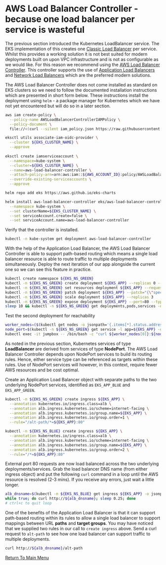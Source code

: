 # AWS Load Balancer Controller - because one load balancer per service is wasteful

The previous section introduced the Kubernetes LoadBalancer service.
The EKS implementation of this creates one [Classic Load Balancer](https://aws.amazon.com/elasticloadbalancing/classic-load-balancer/) per service.
Whilst this provides a working solution it is not best suited for modern deployments built on upon VPC infrastructure and is not as configurable as we would like.
For this reason we recommend using the [AWS Load Balancer Controller](https://docs.aws.amazon.com/eks/latest/userguide/aws-load-balancer-controller.html).
This controller supports the use of [Application Load Balancers](https://aws.amazon.com/elasticloadbalancing/application-load-balancer/) and [Network Load Balancers](https://aws.amazon.com/elasticloadbalancing/network-load-balancer/) which are the preferred modern solutions.

The AWS Load Balancer Controller does not come installed as standard on EKS clusters so we need to follow the documented installation instructions which are presented in short form below.
These instructions install the deployment using `helm` - a package manager for Kubernetes which we have not yet encountered but will do so in a later section.

```bash
aws iam create-policy \
  --policy-name AWSLoadBalancerControllerIAMPolicy \
  --policy-document \
  file://<(curl --silent iam_policy.json https://raw.githubusercontent.com/kubernetes-sigs/aws-load-balancer-controller/v2.2.0/docs/install/iam_policy.json)

eksctl utils associate-iam-oidc-provider \
  --cluster ${EKS_CLUSTER_NAME} \
  --approve
  
eksctl create iamserviceaccount \
  --namespace=kube-system \
  --cluster=${EKS_CLUSTER_NAME} \
  --name=aws-load-balancer-controller \
  --attach-policy-arn=arn:aws:iam::${AWS_ACCOUNT_ID}:policy/AWSLoadBalancerControllerIAMPolicy \
  --override-existing-serviceaccounts \
  --approve

helm repo add eks https://aws.github.io/eks-charts

helm install aws-load-balancer-controller eks/aws-load-balancer-controller \
  --namespace kube-system \
  --set clusterName=${EKS_CLUSTER_NAME} \
  --set serviceAccount.create=false \
  --set serviceAccount.name=aws-load-balancer-controller
```

Verify that the controller is installed.
```bash
kubectl -n kube-system get deployment aws-load-balancer-controller
```

With the help of the Application Load Balancer, the AWS Load Balancer Controller is able to support path-based routing which means a single load balancer resource is able to route traffic to multiple deployments simultaneously.
Deploy the next iteration of our app alongside the current one so we can see this feature in practice.
```bash
kubectl create namespace ${EKS_NS_GREEN}
kubectl -n ${EKS_NS_GREEN} create deployment ${EKS_APP} --replicas 0 --image ${EKS_APP_ECR_REPO}:${EKS_APP_VERSION_NEXT} # begin with zero replicas
kubectl -n ${EKS_NS_GREEN} set resources deployment ${EKS_APP} --requests=cpu=200m,memory=200Mi                          # right-size the pods
kubectl -n ${EKS_NS_GREEN} patch deployment ${EKS_APP} --patch="{\"spec\":{\"template\":{\"spec\":{\"containers\":[{\"name\":\"${EKS_APP}\",\"imagePullPolicy\":\"Always\"}]}}}}"
kubectl -n ${EKS_NS_GREEN} scale deployment ${EKS_APP} --replicas 3
kubectl -n ${EKS_NS_GREEN} expose deployment ${EKS_APP} --port=80 --type=NodePort
sleep 10 && kubectl -n ${EKS_NS_GREEN} get deployments,pods,services -o wide
```

Test the second deployment for reachability
```bash
worker_nodes=($(kubectl get nodes -o jsonpath='{.items[*].status.addresses[?(@.type=="InternalIP")].address}'))
node_port=$(kubectl -n ${EKS_NS_GREEN} get service -l app=${EKS_APP} -o jsonpath='{.items[0].spec.ports[0].nodePort}')
kubectl exec -it jumpbox -- /bin/bash -c "curl ${worker_nodes[0]}:${node_port}"
```

As noted in the previous section, Kubernetes services of type **LoadBalancer** are derived from services of type **NodePort**.
The AWS Load Balancer Controller depends upon NodePort services to build its routing rules.
Hence, either service type can be referenced as targets within these rules.
Use of NodePort services will however, in this context, require fewer AWS resources and be cost optimal.

Create an Application Load Balancer object with separate paths to the two underlying NodePort services, identified as `EKS_APP_BLUE` and `EKS_APP_GREEN`.
```bash
kubectl -n ${EKS_NS_GREEN} create ingress ${EKS_APP} \
  --annotation kubernetes.io/ingress.class=alb \
  --annotation alb.ingress.kubernetes.io/scheme=internet-facing \
  --annotation alb.ingress.kubernetes.io/group.name=${EKS_APP} \
  --annotation alb.ingress.kubernetes.io/group.order=1 \
  --rule="/alt-path/*=${EKS_APP}:80"

kubectl -n ${EKS_NS_BLUE} create ingress ${EKS_APP} \
  --annotation kubernetes.io/ingress.class=alb \
  --annotation alb.ingress.kubernetes.io/scheme=internet-facing \
  --annotation alb.ingress.kubernetes.io/group.name=${EKS_APP} \
  --annotation alb.ingress.kubernetes.io/group.order=2 \
  --rule="/*=${EKS_APP}:80"
```

External port 80 requests are now load balanced across the two underlying deployments/services. Grab the load balancer DNS name (from either ingress object) and put the following `curl` command in a loop until the AWS resource is resolved (2-3 mins). If you receive any errors, just wait a little longer.
```bash
alb_dnsname=$(kubectl -n ${EKS_NS_BLUE} get ingress ${EKS_APP} -o jsonpath='{.status.loadBalancer.ingress[0].hostname}')
while true; do curl http://${alb_dnsname}; sleep 0.25; done
# ctrl+c to quit loop
```

One of the benefits of the Application Load Balancer is that it can support path-based routing within its rules to allow a single load balancer to support mappings between URL **paths** and **target groups**.
You may have noticed that we supplied two rules in our call to `create ingress` above.
Send a curl request to `alt-path` to see how one load balancer can support traffic to multiple deployments.
```bash
curl http://${alb_dnsname}/alt-path
```

[Return To Main Menu](/README.md)
